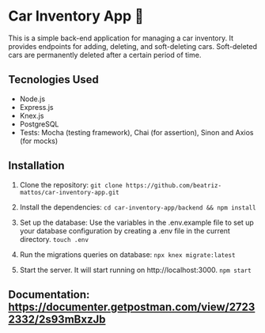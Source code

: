# Car Inventory App :car:

This is a simple back-end application for managing a car inventory. It provides endpoints for adding, deleting, and soft-deleting cars. Soft-deleted cars are permanently deleted after a certain period of time.

## Tecnologies Used
- Node.js
- Express.js
- Knex.js
- PostgreSQL
- Tests: Mocha (testing framework), Chai (for assertion), Sinon and Axios (for mocks)

## Installation
1. Clone the repository:
```git clone https://github.com/beatriz-mattos/car-inventory-app.git```

2. Install the dependencies:
```cd car-inventory-app/backend && npm install```

4. Set up the database:
Use the variables in the .env.example file to set up your database configuration by creating a .env file in the current directory.
```touch .env```

5. Run the migrations queries on database:
```npx knex migrate:latest```

6. Start the server. It will start running on http://localhost:3000.
```npm start```

## Documentation: https://documenter.getpostman.com/view/27232332/2s93mBxzJb
